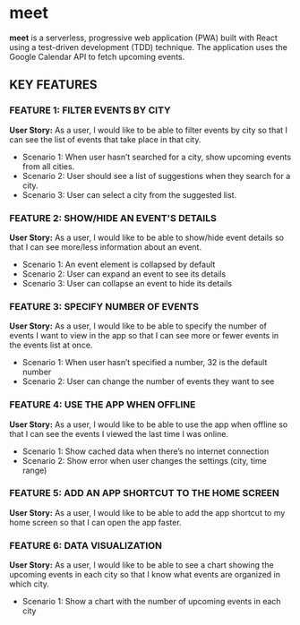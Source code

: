 # meet
**meet** is a serverless, progressive web application (PWA) built with React using a
test-driven development (TDD) technique. The application uses the Google
Calendar API to fetch upcoming events.

## KEY FEATURES

### FEATURE 1: FILTER EVENTS BY CITY
**User Story:** As a user, I would like to be able to filter events by city so that I can see the list of events that
take place in that city.

+ Scenario 1: When user hasn’t searched for a city, show upcoming events from all cities.
+ Scenario 2: User should see a list of suggestions when they search for a city.
+ Scenario 3: User can select a city from the suggested list.

### FEATURE 2: SHOW/HIDE AN EVENT'S DETAILS
**User Story:** As a user, I would like to be able to show/hide event details so that I can see more/less
information about an event.

+ Scenario 1: An event element is collapsed by default
+ Scenario 2: User can expand an event to see its details
+ Scenario 3: User can collapse an event to hide its details

### FEATURE 3: SPECIFY NUMBER OF EVENTS
**User Story:** As a user, I would like to be able to specify the number of events I want to view in the app so
that I can see more or fewer events in the events list at once.

+ Scenario 1: When user hasn’t specified a number, 32 is the default number
+ Scenario 2: User can change the number of events they want to see

### FEATURE 4: USE THE APP WHEN OFFLINE
**User Story:** As a user, I would like to be able to use the app when offline so that I can see the events I
viewed the last time I was online.

+ Scenario 1: Show cached data when there’s no internet connection
+ Scenario 2: Show error when user changes the settings (city, time range)

### FEATURE 5: ADD AN APP SHORTCUT TO THE HOME SCREEN
**User Story:** As a user, I would like to be able to add the app shortcut to my home screen so that I can
open the app faster.

### FEATURE 6: DATA VISUALIZATION
**User Story:** As a user, I would like to be able to see a chart showing the upcoming events in each city so
that I know what events are organized in which city.

+ Scenario 1: Show a chart with the number of upcoming events in each city

